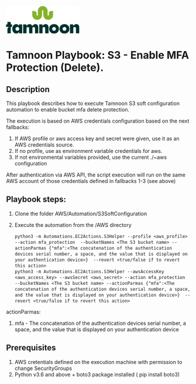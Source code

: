 
<img src="../../images/icons/Tamnoon.png" width="200"/>

# Tamnoon Playbook: S3 - Enable MFA Protection (Delete).

## Description
This playbook describes how to execute Tamnoon S3 soft configuration automation to enable bucket mfa delete protection.

The execution is based on AWS credentials configuration based on the next fallbacks:
1. If AWS profile or aws access key and secret were given, use it as an AWS credentials source.
2. If no profile, use as environment variable credentials for aws.
3. If not environmental variables provided, use the current ./~aws configuration

After authentication via AWS API, the script execution will run on the same AWS account of those credentials defined in fallbacks 1-3 (see above)

## Playbook steps:
1. Clone the folder AWS/Automation/S3SoftConfiguration
2. Execute the automation from the /AWS directory

       python3 -m Automations.EC2Actions.S3Helper --profile <aws_profile> --action mfa_protection  --bucketNames <The S3 bucket name> --actionParmas {"mfa":<The concatenation of the authentication devices serial number, a space, and the value that is displayed on your authentication device>}  --revert <true/false if to revert this action>
       python3 -m Automations.EC2Actions.S3Helper --awsAccessKey <aws_access_key> --awsSecret <aws_secret> --action mfa_protection  --bucketNames <The S3 bucket name> --actionParmas {"mfa":<The concatenation of the authentication devices serial number, a space, and the value that is displayed on your authentication device>}  --revert <true/false if to revert this action>
    
actionParmas:
1. mfa - The concatenation of the authentication devices serial number, a space, and the value that is displayed on your authentication device

   


## Prerequisites 
1. AWS cretentials defined on the execution machine with permission to change SecurityGroups
2. Python v3.6  and above + boto3 package installed ( pip install boto3)


